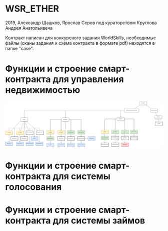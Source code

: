 # WSR_ETHER
2019, Александр Шашков, Ярослав Серов под кураторством Круглова Андрея Анатольивеча

Контракт написан для конкурсного задания WorldSkills, необходимые файлы (сканы задания и схема контракта в формате pdf) находятся в папке "case". 

# Функции и строение смарт-контракта для управления недвижимостью
![alt text](estate_scheme.png)
# Функции и строение смарт-контракта для системы голосования
# Функции и строение смарт-контракта для системы займов
